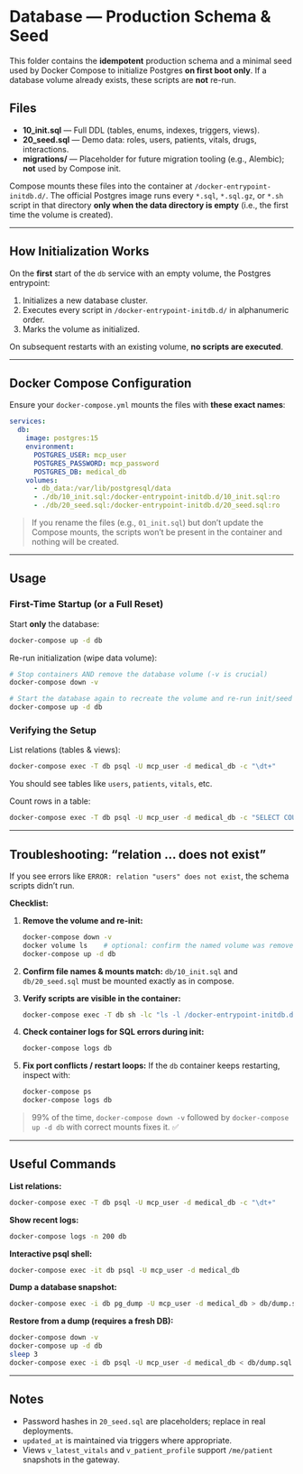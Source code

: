 # Database — Production Schema & Seed

This folder contains the **idempotent** production schema and a minimal seed used by Docker Compose to initialize Postgres **on first boot only**. If a database volume already exists, these scripts are **not** re-run.

## Files

* **10_init.sql** — Full DDL (tables, enums, indexes, triggers, views).
* **20_seed.sql** — Demo data: roles, users, patients, vitals, drugs, interactions.
* **migrations/** — Placeholder for future migration tooling (e.g., Alembic); **not** used by Compose init.

Compose mounts these files into the container at `/docker-entrypoint-initdb.d/`. The official Postgres image runs every `*.sql`, `*.sql.gz`, or `*.sh` script in that directory **only when the data directory is empty** (i.e., the first time the volume is created).

---

## How Initialization Works

On the **first** start of the `db` service with an empty volume, the Postgres entrypoint:

1. Initializes a new database cluster.
2. Executes every script in `/docker-entrypoint-initdb.d/` in alphanumeric order.
3. Marks the volume as initialized.

On subsequent restarts with an existing volume, **no scripts are executed**.

---

## Docker Compose Configuration

Ensure your `docker-compose.yml` mounts the files with **these exact names**:

```yaml
services:
  db:
    image: postgres:15
    environment:
      POSTGRES_USER: mcp_user
      POSTGRES_PASSWORD: mcp_password
      POSTGRES_DB: medical_db
    volumes:
      - db_data:/var/lib/postgresql/data
      - ./db/10_init.sql:/docker-entrypoint-initdb.d/10_init.sql:ro
      - ./db/20_seed.sql:/docker-entrypoint-initdb.d/20_seed.sql:ro
```

> If you rename the files (e.g., `01_init.sql`) but don’t update the Compose mounts, the scripts won’t be present in the container and nothing will be created.

---

## Usage

### First-Time Startup (or a Full Reset)

Start **only** the database:

```bash
docker-compose up -d db
```

Re-run initialization (wipe data volume):

```bash
# Stop containers AND remove the database volume (-v is crucial)
docker-compose down -v

# Start the database again to recreate the volume and re-run init/seed scripts
docker-compose up -d db
```

### Verifying the Setup

List relations (tables & views):

```bash
docker-compose exec -T db psql -U mcp_user -d medical_db -c "\dt+"
```

You should see tables like `users`, `patients`, `vitals`, etc.

Count rows in a table:

```bash
docker-compose exec -T db psql -U mcp_user -d medical_db -c "SELECT COUNT(*) FROM users;"
```

---

## Troubleshooting: “relation … does not exist”

If you see errors like `ERROR: relation "users" does not exist`, the schema scripts didn’t run.

**Checklist:**

1. **Remove the volume and re-init:**

   ```bash
   docker-compose down -v
   docker volume ls    # optional: confirm the named volume was removed
   docker-compose up -d db
   ```

2. **Confirm file names & mounts match:**
   `db/10_init.sql` and `db/20_seed.sql` must be mounted exactly as in compose.

3. **Verify scripts are visible in the container:**

   ```bash
   docker-compose exec -T db sh -lc "ls -l /docker-entrypoint-initdb.d/"
   ```

4. **Check container logs for SQL errors during init:**

   ```bash
   docker-compose logs db
   ```

5. **Fix port conflicts / restart loops:**
   If the `db` container keeps restarting, inspect with:

   ```bash
   docker-compose ps
   docker-compose logs db
   ```

> 99% of the time, `docker-compose down -v` followed by `docker-compose up -d db` with correct mounts fixes it. ✅

---

## Useful Commands

**List relations:**

```bash
docker-compose exec -T db psql -U mcp_user -d medical_db -c "\dt+"
```

**Show recent logs:**

```bash
docker-compose logs -n 200 db
```

**Interactive psql shell:**

```bash
docker-compose exec -it db psql -U mcp_user -d medical_db
```

**Dump a database snapshot:**

```bash
docker-compose exec -i db pg_dump -U mcp_user -d medical_db > db/dump.sql
```

**Restore from a dump (requires a fresh DB):**

```bash
docker-compose down -v
docker-compose up -d db
sleep 3
docker-compose exec -i db psql -U mcp_user -d medical_db < db/dump.sql
```

---

## Notes

* Password hashes in `20_seed.sql` are placeholders; replace in real deployments.
* `updated_at` is maintained via triggers where appropriate.
* Views `v_latest_vitals` and `v_patient_profile` support `/me/patient` snapshots in the gateway.
